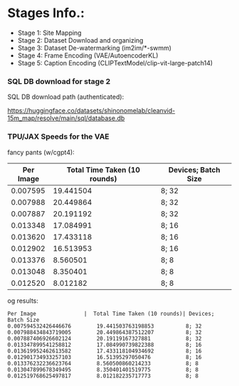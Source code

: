 # Stages Info.:

- Stage 1: Site Mapping
- Stage 2: Dataset Download and organizing
- Stage 3: Dataset De-watermarking (im2im/*-swmm)
- Stage 4: Frame Encoding (VAE/AutoencoderKL)
- Stage 5: Caption Encoding (CLIPTextModel/clip-vit-large-patch14)

### SQL DB download for stage 2

SQL DB download path (authenticated):

https://huggingface.co/datasets/shinonomelab/cleanvid-15m_map/resolve/main/sql/database.db

### TPU/JAX Speeds for the VAE

fancy pants (w/cgpt4):

| Per Image | Total Time Taken (10 rounds) | Devices; Batch Size |
|-----------|-----------------------------|---------------------|
| 0.007595  | 19.441504                    | 8; 32               |
| 0.007988  | 20.449864                    | 8; 32               |
| 0.007887  | 20.191192                    | 8; 32               |
| 0.013348  | 17.084991                    | 8; 16               |
| 0.013620  | 17.433118                    | 8; 16               |
| 0.012902  | 16.513953                    | 8; 16               |
| 0.013376  | 8.560501                     | 8; 8                |
| 0.013048  | 8.350401                     | 8; 8                |
| 0.012520  | 8.012182                     | 8; 8                |

og results:

```
Per Image               |  Total Time Taken (10 rounds)| Devices; Batch Size
0.007594532426446676        19.441503763198853          8; 32
0.007988434843719005        20.449864387512207          8; 32
0.007887406926602124        20.19119167327881           8; 32
0.013347899541258812        17.084990739822388          8; 16
0.013619952462613582        17.433118104934692          8; 16
0.012901734933257103        16.51395297050476           8; 16
0.013376232236623764        8.560500860214233           8; 8
0.013047899678349495        8.350401401519775           8; 8
0.012519768625497817        8.012182235717773           8; 8
```